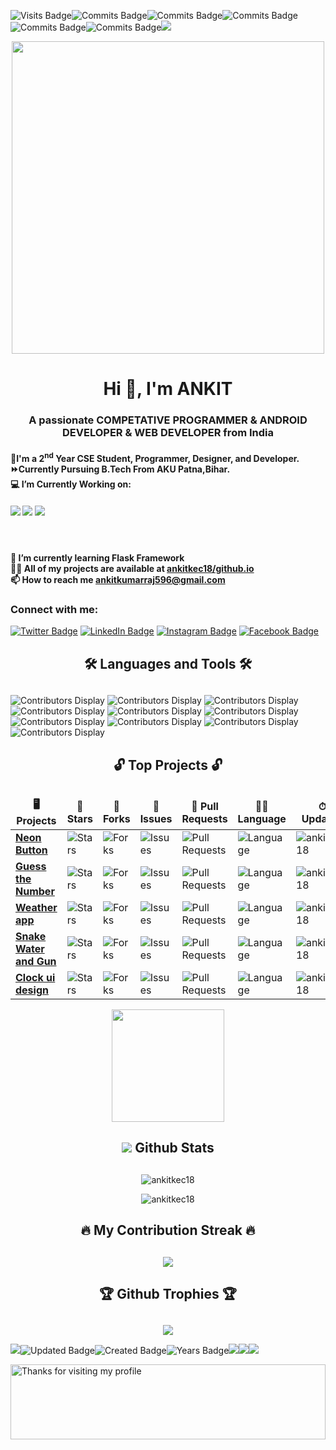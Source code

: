 ![Visits Badge](https://badges.pufler.dev/visits/ankitkec18/ankitkec18?style=for-the-badge&logo=github)![Commits Badge](https://badges.pufler.dev/commits/all/ankitkec18?style=for-the-badge&logo=github)![Commits Badge](https://badges.pufler.dev/commits/yearly/ankitkec18?style=for-the-badge&logo=github)![Commits Badge](https://badges.pufler.dev/commits/monthly/ankitkec18?style=for-the-badge&logo=github)![Commits Badge](https://badges.pufler.dev/commits/weekly/ankitkec18?style=for-the-badge&logo=github)![Commits Badge](https://badges.pufler.dev/repos/ankitkec18?style=for-the-badge&logo=github)<img src="https://img.shields.io/github/stars/ankitkec18?style=for-the-badge&logo=github"/>



<p align="center">
<img src="https://cdn.dribbble.com/users/2131993/screenshots/4948736/thoughtworks-gif_dribbble.gif" width="500px">
</p>
     
<h1 align="center">Hi 👋, I'm ANKIT</h1>
<h3 align="center">A passionate COMPETATIVE PROGRAMMER & ANDROID DEVELOPER & WEB DEVELOPER from India</h3>

<h4>   
    
 📗I'm a 2<sup>nd</sup> Year CSE Student, **Programmer**, **Designer**, and **Developer**.<br>
 ⏩Currently Pursuing **B.Tech From **AKU** Patna,Bihar.**<br>
 💻 I’m Currently **Working on:** <h4><img src="https://img.shields.io/badge/PYTHON-PROGRAMMING-yellow.svg?label=PYTHON&style=social&logo=python&logoColor=green">  <img src="https://img.shields.io/badge/DATA-STRUCTURES-9cf.svg?label=DATA&style=social&logo=GraphQL&logoColor=red"> <img src="https://img.shields.io/badge/CANVA-DESIGNING-green.svg?label=CANVA&style=social&logo=canva&logoColor=informational"><h4/> <br>
<h4/>

 🌱 I’m currently learning **Flask Framework** <br>
 👨‍💻 All of my projects are available at [ankitkec18/github.io](ankitkec18/github.io)<br>
 📫 How to reach me **ankitkumarraj596@gmail.com**

<h3 align="left">Connect with me:</h3>
<p align="left"> 
     
[![Twitter Badge](https://img.shields.io/badge/Twitter-Profile-informational?style=for-the-badge&logo=twitter&logoColor=white&color=skyblue)](https://www.twitter.com/ankitkec18/)
[![LinkedIn Badge](https://img.shields.io/badge/LinkedIn-Profile-informational?style=for-the-badge&logo=linkedin&logoColor=white&color=0D76A8)](https://www.linkedin.com/in/ankitkec18/)
[![Instagram Badge](https://img.shields.io/badge/Instagram-Profile-informational?style=for-the-badge&logo=Instagram&logoColor=white&color=red)](https://www.instagram.com/in/_insta_ankit/)
[![Facebook Badge](https://img.shields.io/badge/Facebook-Profile-informational?style=for-the-badge&logo=Facebook&logoColor=white&color=blue)](https://www.linkedin.com/in/ankitkumarraj0/)

</p>


### <h2 align="center">🛠️ Languages and Tools 🛠️<h2/>

  
     
 ![Contributors Display](https://img.shields.io/badge/HTML5-E34F26?style=for-the-badge&logo=html5&logoColor=white)
![Contributors Display](https://img.shields.io/badge/CSS3-1572B6?style=for-the-badge&logo=css3&logoColor=white)
![Contributors Display](https://img.shields.io/badge/Python-14354C?style=for-the-badge&logo=python&logoColor=white)
![Contributors Display](https://img.shields.io/badge/C%2B%2B-00599C?style=for-the-badge&logo=c%2B%2B&logoColor=white)
![Contributors Display](https://img.shields.io/badge/Java-ED8B00?style=for-the-badge&logo=java&logoColor=white)
![Contributors Display](https://img.shields.io/badge/Express.js-404D59?style=for-the-badge)<br>
![Contributors Display](https://img.shields.io/badge/React-20232A?style=for-the-badge&logo=react&logoColor=61DAFB)
![Contributors Display](https://img.shields.io/badge/Flask-000000?style=for-the-badge&logo=flask&logoColor=white)
![Contributors Display](https://img.shields.io/badge/Django-092E20?style=for-the-badge&logo=django&logoColor=white)
![Contributors Display](https://img.shields.io/badge/MongoDB-4EA94B?style=for-the-badge&logo=mongodb&logoColor=white)


### <h2 align="center">🔓  Top Projects  🔓<h2/> 

<table align="center">
    <thead align="center">
        <tr border: none;>
            <td><b>🖥️ Projects</b></td>
            <td><b>🌟 Stars</b></td>
            <td><b>🍴 Forks</b></td>
            <td><b>🐛 Issues</b></td>
            <td><b>🔔 Pull Requests</b></td>
            <td><b>👨‍💻 Language</b></td>
            <td><b>⏱<br> Updated</b></td>
            <td><b>⏰ <br>Created</b></td>
        </tr>
     </thead>
    <tbody>
        <tr>
            <td><a href="https://github.com/ankitkec18/neon-button"</a><b>Neon Button</b></td>
            <td><img alt="Stars"src="https://img.shields.io/github/stars/ankitkec18/neon-button?style=for-the-badge&logo=github"/></td>
            <td><img alt="Forks"src="https://img.shields.io/github/forks/ankitkec18/neon-button?style=for-the-badge&logo=github"/></td>
            <td><img alt="Issues"src="https://img.shields.io/github/issues/ankitkec18/neon-button?style=for-the-badge&logo=github"/></td>
            <td><img alt="Pull Requests"src="https://img.shields.io/github/issues-pr/ankitkec18/neon-button?style=for-the-badge&logo=github"/></td>
            <td><img alt="Language"src="https://img.shields.io/github/languages/top/ankitkec18/neon-button?style=for-the-badge&logo=github"/></td>
            <td><img src="https://badges.pufler.dev/updated/ankitkec18/neon-button?style=for-the-badge&logo=github&logoColor=yellow" alt=ankitkec18 /></td>
            <td><img src="https://badges.pufler.dev/created/ankitkec18/neon-button?style=for-the-badge&logo=github&logoColor=yellow" alt=ankitkec18 /></td>
     </td>
        <tr>
            <td><a href="https://github.com/ankitkec18/Guess-the-Number"</a><b>Guess the Number</b></td>
            <td><img alt="Stars"src="https://img.shields.io/github/stars/ankitkec18/Guess-the-Number?style=for-the-badge&logo=github"/></td>
            <td><img alt="Forks"src="https://img.shields.io/github/forks/ankitkec18/Guess-the-Number?style=for-the-badge&logo=github"/></td>
            <td><img alt="Issues"src="https://img.shields.io/github/issues/ankitkec18/Guess-the-Number?style=for-the-badge&logo=github"/></td>
            <td><img alt="Pull Requests"src="https://img.shields.io/github/issues-pr/ankitkec18/Guess-the-Number?style=for-the-badge&logo=github"/></td>
            <td><img alt="Language"src="https://img.shields.io/github/languages/top/ankitkec18/Guess-the-Number?style=for-the-badge&logo=github"/></td>
             <td><img src="https://badges.pufler.dev/updated/ankitkec18/Guess-the-Number?style=for-the-badge&logo=github&logoColor=yellow" alt=ankitkec18 /></td>
            <td><img src="https://badges.pufler.dev/created/ankitkec18/Guess-the-Number?style=for-the-badge&logo=github&logoColor=yellow" alt=ankitkec18 /></td>
        </tr>
        <tr>
            <td><a href="https://github.com/ankitkec18/weather-app"</a><b>Weather app</b></td>
            <td><img alt="Stars"src="https://img.shields.io/github/stars/ankitkec18/weather-app?style=for-the-badge&logo=github"/></td>
            <td><img alt="Forks"src="https://img.shields.io/github/forks/ankitkec18/weather-app?style=for-the-badge&logo=github"/></td>
            <td><img alt="Issues"src="https://img.shields.io/github/issues/ankitkec18/weather-app?style=for-the-badge&logo=github"/></td>
            <td><img alt="Pull Requests"src="https://img.shields.io/github/issues-pr/ankitkec18/weather-app?style=for-the-badge&logo=github"/></td>
            <td><img alt="Language"src="https://img.shields.io/github/languages/top/ankitkec18/weather-app?style=for-the-badge&logo=github"/></td>
             <td><img src="https://badges.pufler.dev/updated/ankitkec18/weather-app?style=for-the-badge&logo=github&logoColor=yellow" alt=ankitkec18 /></td>
            <td><img src="https://badges.pufler.dev/created/ankitkec18/weather-app?style=for-the-badge&logo=github&logoColor=yellow" alt=ankitkec18 /></td>
       </tr>
        <tr>
            <td><a href="https://github.com/ankitkec18/Snake-Water-and-Gun"</a><b>Snake Water and Gun</b></td>
            <td><img alt="Stars"src="https://img.shields.io/github/stars/ankitkec18/Snake-Water-and-Gun?style=for-the-badge&logo=github"/></td>
            <td><img alt="Forks"src="https://img.shields.io/github/forks/ankitkec18/Snake-Water-and-Gun?style=for-the-badge&logo=github"/></td>
            <td><img alt="Issues"src="https://img.shields.io/github/issues/ankitkec18/Snake-Water-and-Gun?style=for-the-badge&logo=github"/></td>
            <td><img alt="Pull Requests"src="https://img.shields.io/github/issues-pr/ankitkec18/Snake-Water-and-Gun?style=for-the-badge&logo=github"/></td>
            <td><img alt="Language"src="https://img.shields.io/github/languages/top/ankitkec18/Snake-Water-and-Gun?label=C&style=for-the-badge&logo=github"/></td>
             <td><img src="https://badges.pufler.dev/updated/ankitkec18/Snake-Water-and-Gun?style=for-the-badge&logo=github&logoColor=yellow" alt=ankitkec18 /></td>
            <td><img src="https://badges.pufler.dev/created/ankitkec18/Snake-Water-and-Gun?style=for-the-badge&logo=github&logoColor=yellow" alt=ankitkec18 /></td>
    </tr>
        <tr>
            <td><a href="https://github.com/ankitkec18/clock-ui-design"</a><b>Clock ui design</b></td>
            <td><img alt="Stars"src="https://img.shields.io/github/stars/ankitkec18/clock-ui-design?style=for-the-badge&logo=github"/></td>
            <td><img alt="Forks"src="https://img.shields.io/github/forks/ankitkec18/clock-ui-design?style=for-the-badge&logo=github"/></td>
            <td><img alt="Issues"src="https://img.shields.io/github/issues/ankitkec18/clock-ui-design?style=for-the-badge&logo=github"/></td>
            <td><img alt="Pull Requests"src="https://img.shields.io/github/issues-pr/ankitkec18/clock-ui-design?style=for-the-badge&logo=github"/></td>
            <td><img alt="Language"src="https://img.shields.io/github/languages/top/ankitkec18/clock-ui-design?label=HTML&style=for-the-badge&logo=github"/></td>
            <td><img src="https://badges.pufler.dev/updated/ankitkec18/clock-ui-design?style=for-the-badge&logo=github&logoColor=yellow" alt=ankitkec18 /></td>
            <td><img src="https://badges.pufler.dev/created/ankitkec18/clock-ui-design?style=for-the-badge&logo=github&logoColor=yellow" alt=ankitkec18 /></td>
       </tr>
    </tbody>        
</table>


<p align="center">
<a href="https://github.com/ankitkec18">
  <img height="180em" src="https://github-readme-stats-eight-theta.vercel.app/api/top-langs/?username=ankitkec18&layout=compact&langs_count=8&theme=dracula"/>
</a>
</p>

### <h2 align="center"><img src="https://icons.iconarchive.com/icons/kyo-tux/phuzion/24/Misc-Stats-icon.png"> Github Stats<h2/>   
      
<p align="center">
<img src="https://activity-graph.herokuapp.com/graph?username=ankitkec18&theme=rogue" alt="ankitkec18" />
</p>

<p align="center">
<img src="https://github-readme-stats.vercel.app/api?username=ankitkec18&show_icons=true&theme=dracula" alt="ankitkec18" />
</p>

### <h2 align="center">🔥 My Contribution Streak 🔥<h2/>
<p align="center">
  <a href="https://github.com/ankitkec18/github-readme-streak-stats">
    <img src="https://github-readme-streak-stats.herokuapp.com/?user=ankitkec18&theme=dark&hide_border=true&background=0D1117&stroke=0000"/>
  </a>

 ### <h2 align="center">🏆 Github Trophies 🏆<h2/>
<p align="center">
  <a href="https://github.com/ryo-ma/github-profile-trophy" target="_blank">
    <img src="https://github-profile-trophy.vercel.app/?username=ankitkec18&theme=gruvbox"/>
  </a>
</p>
     
<p align="center">

 <img src="https://img.shields.io/github/forks/ankitkec18/clock-ui-design?style=for-the-badge&logo=github"/>![Updated Badge](https://badges.pufler.dev/updated/ankitkec18/ankitkec18?style=for-the-badge&logo=github)![Created Badge](https://badges.pufler.dev/created/ankitkec18/ankitkec18?style=for-the-badge&logo=github)![Years Badge](https://badges.pufler.dev/years/ankitkec18?style=for-the-badge&logo=github)<img src="https://img.shields.io/github/issues/ankitkec18/clock-ui-design?style=for-the-badge&logo=github"/><img src="https://img.shields.io/github/issues-pr/ankitkec18/clock-ui-design?style=for-the-badge&logo=github"/><img src="https://img.shields.io/github/languages/count/ankitkec18/clock-ui-design?style=for-the-badge&logo=github"/>
   
   
   

</p>
     

  
   <img height="120" alt="Thanks for visiting my profile" width="100%" src="https://github.com/dibyendu415/dibyendu415/blob/master/marquee.svg" />
   
   
  
  



